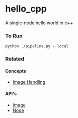 # hello_cpp

A single-node hello world in c++

### To Run

    python ./pipeline.py --local

### Related

#### Concepts

- [Image Handling](https://www.conducto.com/docs/basics/images#using-an-unmodified-image)

#### API's

- [Image](https://conducto.com/api/docker.html#conducto.Image)
- [Node](https://conducto.com/api/nodes.html)
